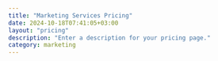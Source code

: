 ```yaml
---
title: "Marketing Services Pricing"
date: 2024-10-18T07:41:05+03:00
layout: "pricing"
description: "Enter a description for your pricing page."
category: marketing
---
```

